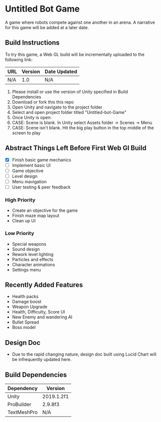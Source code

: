 # Untitled Bot Game
A game where robots compete against one another in an arena. A narrative for this game will be added at a later date.

## Build Instructions ##
To try this game, a Web GL build will be incrementally uploaded to the following link: 

| URL  | Version | Date Updated |
| ---- | ------- | ------------ | 
| N/A | 1.0 | N/A | 

1) Please install or use the version of Unity specified in Build Dependencies
2) Download or fork this this repo
3) Open Unity and navigate to the project folder 
4) Select and open project folder titled "Untitled-bot-Game" 
5) Once Unity is open:
  1) CASE: Scene is blank. In Unity select Assets folder -> Scenes -> Menu 
  2) CASE: Scene isn't blank. Hit the big play button in the top middle of the screen to play

## Abstract Things Left Before First Web Gl Build ##
- [x] Finish basic game mechanics
- [ ] Implement basic UI
- [ ] Game objective
- [ ] Level design
- [ ] Menu mavigation
- [ ] User testing & peer feedback

### High Priority ###
- Create an objective for the game
- Finish maze map layout
- Clean up UI 

### Low Priority ###
- Special weapons
- Sound design
- Rework level lighting 
- Particles and effects
- Character animations
- Settings menu

## Recently Added Features ##
- Health packs
- Damage boost
- Weapon Upgrade
- Health, Difficulty, Score UI
- New Enemy and wandering AI
- Bullet Spread 
- Boss model


## Design Doc ## 
- Due to the rapid changing nature, design doc built using Lucid Chart will be infrequently updated here.

## Build Dependencies ##

| Dependency  | Version |
| ------------- | ------------- |
| Unity  | 2019.1.2f1  |
| ProBuilder  |  2.9.8f3 |
| TextMeshPro | N/A |
